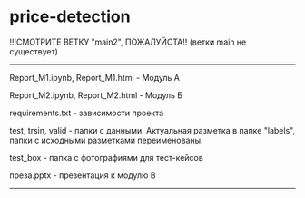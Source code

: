 # price-detection

!!!СМОТРИТЕ ВЕТКУ "main2", ПОЖАЛУЙСТА!! (ветки main не существует)

__________________________________________________


Report_M1.ipynb, Report_M1.html - Модуль А

Report_M2.ipynb, Report_M2.html - Модуль Б

requirements.txt - зависимости проекта

test, trsin, valid - папки с данными. Актуальная разметка в папке "labels", папки с исходными разметками переименованы.

test_box - папка с фотографиями для тест-кейсов

преза.pptx - презентация к модулю В
__________________________________________________
